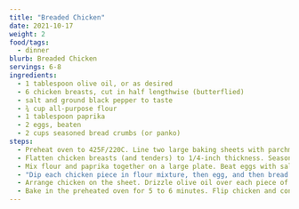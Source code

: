 ```yaml
---
title: "Breaded Chicken"
date: 2021-10-17
weight: 2
food/tags:
  - dinner
blurb: Breaded Chicken
servings: 6-8
ingredients:
  - 1 tablespoon olive oil, or as desired
  - 6 chicken breasts, cut in half lengthwise (butterflied)
  - salt and ground black pepper to taste
  - ¾ cup all-purpose flour
  - 1 tablespoon paprika
  - 2 eggs, beaten
  - 2 cups seasoned bread crumbs (or panko)
steps:
  - Preheat oven to 425F/220C. Line two large baking sheets with parchment paper drizzled with olive oil.
  - Flatten chicken breasts (and tenders) to 1/4-inch thickness. Season chicken with salt and pepper.
  - Mix flour and paprika together on a large plate. Beat eggs with salt and pepper in a shallow bowl. Mix bread crumbs together on a separate large plate.
  - "Dip each chicken piece in flour mixture, then egg, and then bread crumbs mixture and set aside in 1 layer on a clean plate. Repeat with remaining chicken. (Tip: Manipulate dry ingredients with one hand and the wet ingredients with the other)."
  - Arrange chicken on the sheet. Drizzle olive oil over each piece of chicken.
  - Bake in the preheated oven for 5 to 6 minutes. Flip chicken and continue baking until no longer pink in the center and the breading is lightly browned, 5 to 6 minutes more. An instant-read thermometer inserted into the center should read at least 165F/74C.
---
```

